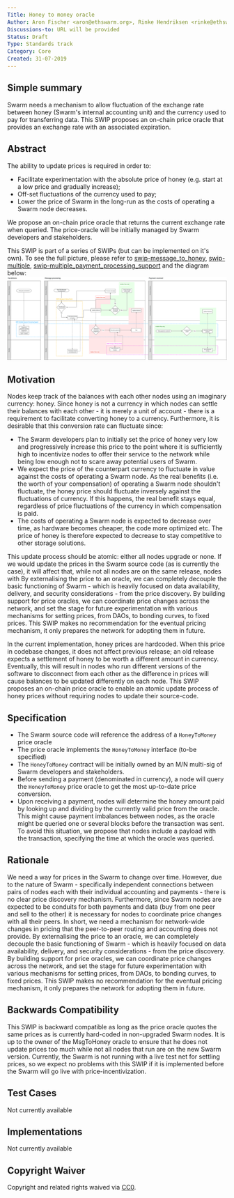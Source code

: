 ```yaml
---
Title: Honey to money oracle
Author: Aron Fischer <aron@ethswarm.org>, Rinke Hendriksen <rinke@ethswarm.org>, Vojtech Simetka <vojtech@iovlabs.org>
Discussions-to: URL will be provided
Status: Draft
Type: Standards track
Category: Core
Created: 31-07-2019
---
```


## Simple summary 
Swarm needs a mechanism to allow fluctuation of the exchange rate between honey (Swarm's internal accounting unit) and the currency used to pay for transferring data. This SWIP proposes an on-chain price oracle that provides an exchange rate with an associated expiration.

## Abstract 
The ability to update prices is required in order to:
* Facilitate experimentation with the absolute price of honey (e.g. start at a low price and gradually increase);
* Off-set fluctuations of the currency used to pay;
* Lower the price of Swarm in the long-run as the costs of operating a Swarm node decreases.

We propose an on-chain price oracle that returns the current exchange rate when queried. The price-oracle will be initially managed by Swarm developers and stakeholders.

This SWIP is part of a series of SWIPs (but can be implemented on it's own). To see the full picture, please refer to [swip-message_to_honey](./swip-message_to_honey.md), [swip-multiple](./swip-honey_to_money.md), [swip-multiple_payment_processing_support](./swip-multiple_payment_processing_support.md) and the diagram below:
![SWIP_Diagrams.svg](./../assets/swip-honey_to_money/SWIP_Diagrams.svg)

## Motivation
Nodes keep track of the balances with each other nodes using an imaginary currency: honey. Since honey is not a currency in which nodes can settle their balances with each other - it is merely a unit of account - there is a requirement to facilitate converting honey to a currency. Furthermore, it is desirable that this conversion rate can fluctuate since:

* The Swarm developers plan to initially set the price of honey very low and progressively increase this price to the point where it is sufficiently high to incentivize nodes to offer their service to the network while being low enough not to scare away potential users of Swarm. 
* We expect the price of the counterpart currency to fluctuate in value against the costs of operating a Swarm node. As the real benefits (i.e. the worth of your compensation) of operating a Swarm node shouldn't fluctuate, the honey price should fluctuate inversely against the fluctuations of currency. If this happens, the real benefit stays equal, regardless of price fluctuations of the currency in which compensation is paid. 
* The costs of operating a Swarm node is expected to decrease over time, as hardware becomes cheaper, the code more optimized etc. The price of honey is therefore expected to decrease to stay competitive to other storage solutions. 

This update process should be atomic: either all nodes upgrade or none. If we would update the prices in the Swarm source code (as is currently the case), it will affect that, while not all nodes are on the same release, nodes with By externalising the price to an oracle, we can completely decouple the basic functioning of Swarm - which is heavily focused on data availability, delivery, and security considerations - from the price discovery. By building support for price oracles, we can coordinate price changes across the network, and set the stage for future experimentation with various mechanisms for setting prices, from DAOs, to bonding curves, to fixed prices. This SWIP makes no recommendation for the eventual pricing mechanism, it only prepares the network for adopting them in future.

In the current implementation, honey prices are hardcoded. When this price in codebase changes, it does not affect previous release; an old release expects a settlement of honey to be worth a different amount in currency. Eventually, this will result in nodes who run different versions of the software to disconnect from each other as the difference in prices will cause balances to be updated differently on each node. This SWIP proposes an on-chain price oracle to enable an atomic update process of honey prices without requiring nodes to update their source-code.

## Specification
* The Swarm source code will reference the address of a `HoneyToMoney` price oracle
* The price oracle implements the `HoneyToMoney` interface (to-be specified) 
* The `HoneyToMoney` contract will be initially owned by an M/N multi-sig of Swarm developers and stakeholders.
* Before sending a payment (denominated in currency), a node will query the `HoneyToMoney` price oracle to get the most up-to-date price conversion. 
* Upon receiving a payment, nodes will determine the honey amount paid by looking up and dividing by the currently valid price from the oracle. This might cause payment imbalances between nodes, as the oracle might be queried one or several blocks before the transaction was sent. To avoid this situation, we propose that nodes include a payload with the transaction, specifying the time at which the oracle was queried.

## Rationale
We need a way for prices in the Swarm to change over time. However, due to the nature of Swarm - specifically independent connections between pairs of nodes each with their individual accounting and payments - there is no clear price discovery mechanism. Furthermore, since Swarm nodes are expected to be conduits for both payments and data (buy from one peer and sell to the other) it is necessary for nodes to coordinate price changes with all their peers. In short, we need a mechanism for network-wide changes in pricing that the peer-to-peer routing and accounting does not provide.
By externalising the price to an oracle, we can completely decouple the basic functioning of Swarm - which is heavily focused on data availability, delivery, and security considerations - from the price discovery. By building support for price oracles, we can coordinate price changes across the network, and set the stage for future experimentation with various mechanisms for setting prices, from DAOs, to bonding curves, to fixed prices. This SWIP makes no recommendation for the eventual pricing mechanism, it only prepares the network for adopting them in future.

## Backwards Compatibility 
This SWIP is backward compatible as long as the price oracle quotes the same prices as is currently hard-coded in non-upgraded Swarm nodes. It is up to the owner of the MsgToHoney oracle to ensure that he does not update prices too much while not all nodes that run are on the new Swarm version. Currently, the Swarm is not running with a live test net for settling prices, so we expect no problems with this SWIP if it is implemented before the Swarm will go live with price-incentivization. 

## Test Cases
Not currently available

## Implementations 
Not currently available

## Copyright Waiver
 Copyright and related rights waived via [CC0](https://creativecommons.org/publicdomain/zero/1.0/).
